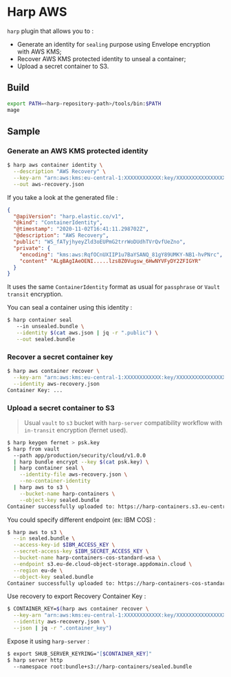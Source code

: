 # Harp AWS

`harp` plugin that allows you to :

* Generate an identity for `sealing` purpose using Envelope encryption with AWS
  KMS;
* Recover AWS KMS protected identity to unseal a container;
* Upload a secret container to S3.

## Build

```sh
export PATH=<harp-repository-path>/tools/bin:$PATH
mage
```

## Sample

### Generate an AWS KMS protected identity

```sh
$ harp aws container identity \
  --description "AWS Recovery" \
  --key-arn "arn:aws:kms:eu-central-1:XXXXXXXXXXXX:key/XXXXXXXXXXXXXXXXXXXXXXX" \
  --out aws-recovery.json
```

If you take a look at the generated file :

```json
{
  "@apiVersion": "harp.elastic.co/v1",
  "@kind": "ContainerIdentity",
  "@timestamp": "2020-11-02T16:41:11.298702Z",
  "@description": "AWS Recovery",
  "public": "WS_fATyjhyeyZld3oEUPmG2trrWoDUdhTVrQvfUeZno",
  "private": {
    "encoding": "kms:aws:RqfOCnUXIIP1u7BaYSANQ_81gY89UMKY-NB1-hvPNrc",
    "content" "ALgBAgIAeOENI.....lzs8Z0Vugsw_6HwNYVFyDY2ZFIGYR"
  }
}
```

It uses the same `ContainerIdentity` format as usual for `passphrase` or
`Vault transit` encryption.

You can seal a container using this identity :

```sh
$ harp container seal
   --in unsealed.bundle \
   --identity $(cat aws.json | jq -r ".public") \
   --out sealed.bundle
```

### Recover a secret container key

```sh
$ harp aws container recover \
  --key-arn "arn:aws:kms:eu-central-1:XXXXXXXXXXXX:key/XXXXXXXXXXXXXXXXXXXXXXX" \
  --identity aws-recovery.json
Container Key: ...
```

### Upload a secret container to S3

> Usual `vault` to `s3` bucket with `harp-server` compatibility workflow with
> `in-transit` encryption (fernet used).

```sh
$ harp keygen fernet > psk.key
$ harp from vault
  --path app/production/security/cloud/v1.0.0
  | harp bundle encrypt --key $(cat psk.key) \
  | harp container seal \
    --identity-file aws-recovery.json \
    --no-container-identity
  | harp aws to s3 \
    --bucket-name harp-containers \
    --object-key sealed.bundle
Container successfully uploaded to: https://harp-containers.s3.eu-central-1.amazonaws.com/sealed.bundle
```

You could specify different endpoint (ex: IBM COS) :

```sh
$ harp aws to s3 \
  --in sealed.bundle \
  --access-key-id $IBM_ACCESS_KEY \
  --secret-access-key $IBM_SECRET_ACCESS_KEY \
  --bucket-name harp-containers-cos-standard-wsa \
  --endpoint s3.eu-de.cloud-object-storage.appdomain.cloud \
  --region eu-de \
  --object-key sealed.bundle
Container successfully uploaded to: https://harp-containers-cos-standard-wsa.s3.eu-de.cloud-object-storage.appdomain.cloud/sealed.bundle
```

Use recovery to export Recovery Container Key :

```sh
$ CONTAINER_KEY=$(harp aws container recover \
  --key-arn "arn:aws:kms:eu-central-1:XXXXXXXXXXXX:key/XXXXXXXXXXXXXXXXXXXXXXX" \
  --identity aws-recovery.json \
  --json | jq -r ".container_key")
```

Expose it using `harp-server` :

```sh
$ export SHUB_SERVER_KEYRING="[$CONTAINER_KEY]"
$ harp server http
  --namespace root:bundle+s3://harp-containers/sealed.bundle
```
